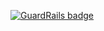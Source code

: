 
[![GuardRails badge](https://badges.production.guardrails.io/macarrie/dotfiles-rpi.svg)](https://www.guardrails.io)
